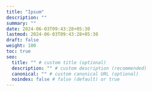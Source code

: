 ```yaml
---
title: "Ipsum"
description: ""
summary: ""
date: 2024-06-03T09:43:28+05:30
lastmod: 2024-06-03T09:43:28+05:30
draft: false
weight: 100
toc: true
seo:
  title: "" # custom title (optional)
  description: "" # custom description (recommended)
  canonical: "" # custom canonical URL (optional)
  noindex: false # false (default) or true
---
```

